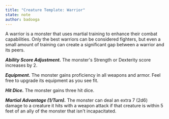 ```yaml
---
title: "Creature Template: Warrior"
state: note
author: badooga
---
```

A warrior is a monster that uses martial training to enhance their combat capabilities. Only the best warriors can be considered fighters, but even a small amount of training can create a significant gap between a warrior and its peers.

***Ability Score Adjustment.*** The monster's Strength or Dexterity score increases by 2.

***Equipment.*** The monster gains proficiency in all weapons and armor. Feel free to upgrade its equipment as you see fit.

***Hit Dice.*** The monster gains three hit dice.

***Martial Advantage (1/Turn).*** The monster can deal an extra 7 (2d6) damage to a creature it hits with a weapon attack if that creature is within 5 feet of an ally of the monster that isn't incapacitated.